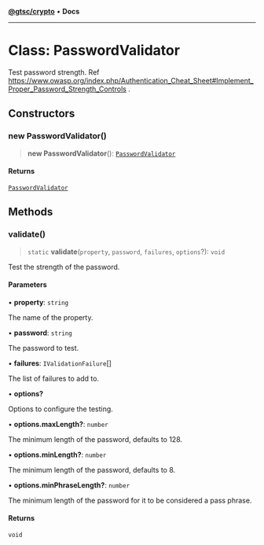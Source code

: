 [**@gtsc/crypto**](../README.md) • **Docs**

***

# Class: PasswordValidator

Test password strength.
Ref https://www.owasp.org/index.php/Authentication_Cheat_Sheet#Implement_Proper_Password_Strength_Controls .

## Constructors

### new PasswordValidator()

> **new PasswordValidator**(): [`PasswordValidator`](PasswordValidator.md)

#### Returns

[`PasswordValidator`](PasswordValidator.md)

## Methods

### validate()

> `static` **validate**(`property`, `password`, `failures`, `options`?): `void`

Test the strength of the password.

#### Parameters

• **property**: `string`

The name of the property.

• **password**: `string`

The password to test.

• **failures**: `IValidationFailure`[]

The list of failures to add to.

• **options?**

Options to configure the testing.

• **options.maxLength?**: `number`

The minimum length of the password, defaults to 128.

• **options.minLength?**: `number`

The minimum length of the password, defaults to 8.

• **options.minPhraseLength?**: `number`

The minimum length of the password for it to be considered a pass phrase.

#### Returns

`void`
